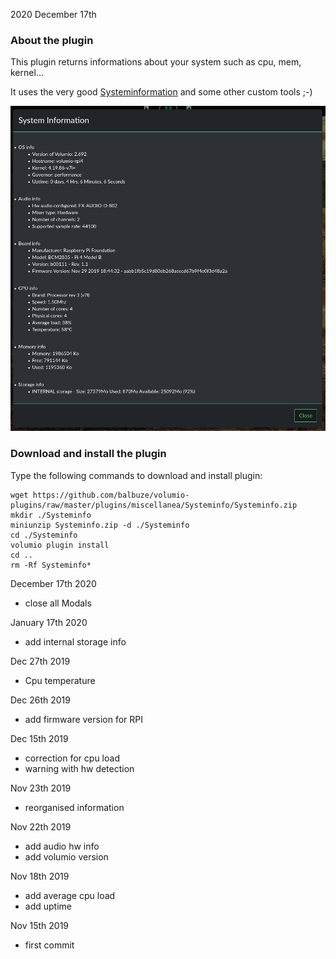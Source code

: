 2020 December 17th

###  About the plugin

This plugin returns informations about your system such as cpu, mem, kernel...

It uses the very good [Systeminformation](https://systeminformation.io/) and some other custom tools ;-)

![Alt text](Systeminfo.png?raw=true "Systeminfos window")


###  Download and install the plugin

Type the following commands to download and install plugin:

```
wget https://github.com/balbuze/volumio-plugins/raw/master/plugins/miscellanea/Systeminfo/Systeminfo.zip
mkdir ./Systeminfo
miniunzip Systeminfo.zip -d ./Systeminfo
cd ./Systeminfo
volumio plugin install
cd ..
rm -Rf Systeminfo*
```

December 17th 2020

- close all Modals

January 17th 2020

- add internal storage info

Dec 27th 2019

- Cpu temperature

Dec 26th 2019

- add firmware version for RPI

Dec 15th 2019

- correction for cpu load
- warning with hw detection

Nov 23th 2019

- reorganised information

Nov 22th 2019

- add audio hw info
- add volumio version

Nov 18th 2019

- add average cpu load
- add uptime

Nov 15th 2019

- first commit

